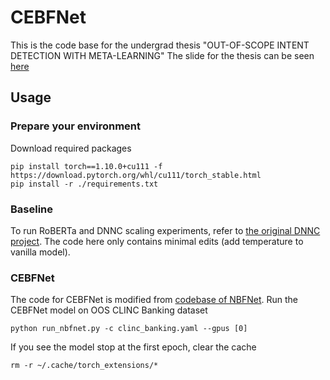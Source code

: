 # CEBFNet
This is the code base for the undergrad thesis "OUT-OF-SCOPE INTENT DETECTION WITH META-LEARNING"
The slide for the thesis can be seen [here](https://docs.google.com/presentation/d/1f6VhiseQ8vxfYsEuUFcbjwxVgHKx_wA4PyUlNjKUByY/edit?usp=sharing)

## Usage
### Prepare your environment 

Download required packages
```
pip install torch==1.10.0+cu111 -f https://download.pytorch.org/whl/cu111/torch_stable.html
pip install -r ./requirements.txt
```
### Baseline
To run RoBERTa and DNNC scaling experiments, refer to [the original DNNC project](https://github.com/salesforce/DNNC-few-shot-intent). The code here only contains minimal edits (add temperature to vanilla model).

### CEBFNet
The code for CEBFNet is modified from [codebase of NBFNet](https://github.com/DeepGraphLearning/NBFNet).
Run the CEBFNet model on OOS CLINC Banking dataset
```
python run_nbfnet.py -c clinc_banking.yaml --gpus [0]
```
If you see the model stop at the first epoch, clear the cache
```
rm -r ~/.cache/torch_extensions/*
```
